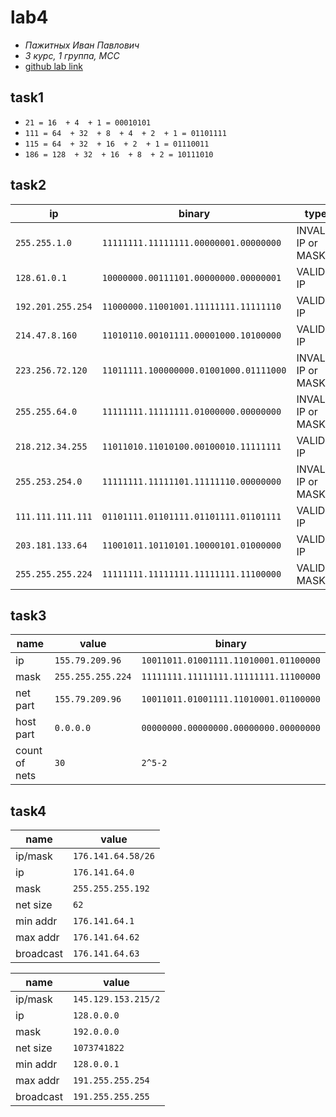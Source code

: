 # lab4
* *Пажитных Иван Павлович*
* *3 курс, 1 группа, МСС*
* [github lab link](https://github.com/Drapegnik/bsu/tree/master/networks/lab4)

## task1
* `21 = 16  + 4  + 1 = 00010101`
* `111 = 64  + 32  + 8  + 4  + 2  + 1 = 01101111`
* `115 = 64  + 32  + 16  + 2  + 1 = 01110011`
* `186 = 128  + 32  + 16  + 8  + 2 = 10111010`

## task2
ip | binary | type
--- | --- | ---
`255.255.1.0` | `11111111.11111111.00000001.00000000` | INVALID IP or MASK
`128.61.0.1` | `10000000.00111101.00000000.00000001` | VALID IP
`192.201.255.254` | `11000000.11001001.11111111.11111110` | VALID IP
`214.47.8.160` | `11010110.00101111.00001000.10100000` | VALID IP
`223.256.72.120` | `11011111.100000000.01001000.01111000` | INVALID IP or MASK
`255.255.64.0` | `11111111.11111111.01000000.00000000` | INVALID IP or MASK
`218.212.34.255` | `11011010.11010100.00100010.11111111` | VALID IP
`255.253.254.0` | `11111111.11111101.11111110.00000000` | INVALID IP or MASK
`111.111.111.111` | `01101111.01101111.01101111.01101111` | VALID IP
`203.181.133.64` | `11001011.10110101.10000101.01000000` | VALID IP
`255.255.255.224` | `11111111.11111111.11111111.11100000` | VALID MASK

## task3
name | value | binary
--- | --- | ---
ip | `155.79.209.96` | `10011011.01001111.11010001.01100000`
mask | `255.255.255.224` | `11111111.11111111.11111111.11100000`
net part | `155.79.209.96` | `10011011.01001111.11010001.01100000`
host part | `0.0.0.0` | `00000000.00000000.00000000.00000000`
count of nets | `30` | `2^5-2`

## task4
name | value
--- | ---
ip/mask | `176.141.64.58/26`
ip | `176.141.64.0`
mask | `255.255.255.192`
net size | `62`
min addr | `176.141.64.1`
max addr | `176.141.64.62`
broadcast | `176.141.64.63`

name | value
--- | ---
ip/mask | `145.129.153.215/2`
ip | `128.0.0.0`
mask | `192.0.0.0`
net size | `1073741822`
min addr | `128.0.0.1`
max addr | `191.255.255.254`
broadcast | `191.255.255.255`

